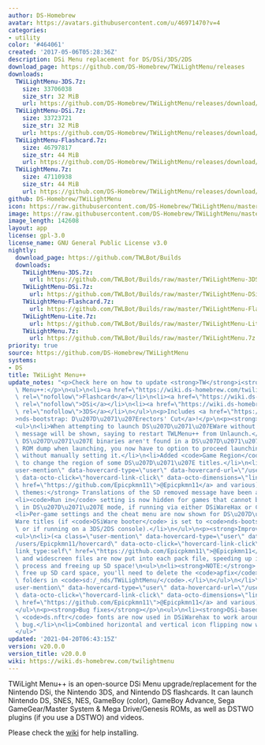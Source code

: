 ```yaml
---
author: DS-Homebrew
avatar: https://avatars.githubusercontent.com/u/46971470?v=4
categories:
- utility
color: '#464061'
created: '2017-05-06T05:28:36Z'
description: DSi Menu replacement for DS/DSi/3DS/2DS
download_page: https://github.com/DS-Homebrew/TWiLightMenu/releases
downloads:
  TWiLightMenu-3DS.7z:
    size: 33706038
    size_str: 32 MiB
    url: https://github.com/DS-Homebrew/TWiLightMenu/releases/download/v20.0.0/TWiLightMenu-3DS.7z
  TWiLightMenu-DSi.7z:
    size: 33723721
    size_str: 32 MiB
    url: https://github.com/DS-Homebrew/TWiLightMenu/releases/download/v20.0.0/TWiLightMenu-DSi.7z
  TWiLightMenu-Flashcard.7z:
    size: 46797817
    size_str: 44 MiB
    url: https://github.com/DS-Homebrew/TWiLightMenu/releases/download/v20.0.0/TWiLightMenu-Flashcard.7z
  TWiLightMenu.7z:
    size: 47110938
    size_str: 44 MiB
    url: https://github.com/DS-Homebrew/TWiLightMenu/releases/download/v20.0.0/TWiLightMenu.7z
github: DS-Homebrew/TWiLightMenu
icon: https://raw.githubusercontent.com/DS-Homebrew/TWiLightMenu/master/booter/Twilight%2B%2B-animated%20icon-fix.gif
image: https://raw.githubusercontent.com/DS-Homebrew/TWiLightMenu/master/logo.png
image_length: 142608
layout: app
license: gpl-3.0
license_name: GNU General Public License v3.0
nightly:
  download_page: https://github.com/TWLBot/Builds
  downloads:
    TWiLightMenu-3DS.7z:
      url: https://github.com/TWLBot/Builds/raw/master/TWiLightMenu-3DS.7z
    TWiLightMenu-DSi.7z:
      url: https://github.com/TWLBot/Builds/raw/master/TWiLightMenu-DSi.7z
    TWiLightMenu-Flashcard.7z:
      url: https://github.com/TWLBot/Builds/raw/master/TWiLightMenu-Flashcard.7z
    TWiLightMenu-Lite.7z:
      url: https://github.com/TWLBot/Builds/raw/master/TWiLightMenu-Lite.7z
    TWiLightMenu.7z:
      url: https://github.com/TWLBot/Builds/raw/master/TWiLightMenu.7z
priority: true
source: https://github.com/DS-Homebrew/TWiLightMenu
systems:
- DS
title: TWiLight Menu++
update_notes: "<p>Check here on how to update <strong>TW</strong>i<strong>L</strong>ight\
  \ Menu++:</p>\n<ul>\n<li><a href=\"https://wiki.ds-homebrew.com/twilightmenu/updating-flashcard.html\"\
  \ rel=\"nofollow\">Flashcard</a></li>\n<li><a href=\"https://wiki.ds-homebrew.com/twilightmenu/updating-dsi.html\"\
  \ rel=\"nofollow\">DSi</a></li>\n<li><a href=\"https://wiki.ds-homebrew.com/twilightmenu/updating-3ds.html\"\
  \ rel=\"nofollow\">3DS</a></li>\n</ul>\n<p>Includes <a href=\"https://github.com/DS-Homebrew/nds-bootstrap/releases/tag/v0.39.0\"\
  >nds-bootstrap: D\u207D\u2071\u207Erectors' Cut</a>!</p>\n<p><strong>What's new?</strong></p>\n\
  <ul>\n<li>When attempting to launch DS\u207D\u2071\u207EWare without Unlaunch, a\
  \ message will be shown, saying to restart TWLMenu++ from Unlaunch.</li>\n<li>If\
  \ DS\u207D\u2071\u207E binaries aren't found in a DS\u207D\u2071\u207E-Enhanced\
  \ ROM dump when launching, you now have to option to proceed launching in DS mode\
  \ without manually setting it.</li>\n<li>Added <code>Game Region</code> setting\
  \ to change the region of some DS\u207D\u2071\u207E titles.</li>\n<li>(<a class=\"\
  user-mention\" data-hovercard-type=\"user\" data-hovercard-url=\"/users/Epicpkmn11/hovercard\"\
  \ data-octo-click=\"hovercard-link-click\" data-octo-dimensions=\"link_type:self\"\
  \ href=\"https://github.com/Epicpkmn11\">@Epicpkmn11</a> and various) <strong>DSi-based\
  \ themes:</strong> Translations of the SD removed message have been added!</li>\n\
  <li><code>Run in</code> setting is now hidden for games that cannot be launched\
  \ in DS\u207D\u2071\u207E mode, if running via either DSiWareHax or CycloDS iEvolution.</li>\n\
  <li>Per-game settings and the cheat menu are now shown for DS\u207D\u2071\u207E\
  Ware titles (if <code>DSiWare booter</code> is set to <code>nds-bootstrap</code>,\
  \ or if running on a 3DS/2DS console).</li>\n</ul>\n<p><strong>Improvements</strong></p>\n\
  <ul>\n<li>(<a class=\"user-mention\" data-hovercard-type=\"user\" data-hovercard-url=\"\
  /users/Epicpkmn11/hovercard\" data-octo-click=\"hovercard-link-click\" data-octo-dimensions=\"\
  link_type:self\" href=\"https://github.com/Epicpkmn11\">@Epicpkmn11</a>) AP-fix\
  \ and widescreen files are now put into each pack file, speeding up installation/updating\
  \ process and freeing up SD space!\n<ul>\n<li><strong>NOTE:</strong> To actually\
  \ free up SD card space, you'll need to delete the <code>apfix</code> and <code>widescreen</code>\
  \ folders in <code>sd:/_nds/TWiLightMenu/</code>.</li>\n</ul>\n</li>\n<li>(<a class=\"\
  user-mention\" data-hovercard-type=\"user\" data-hovercard-url=\"/users/Epicpkmn11/hovercard\"\
  \ data-octo-click=\"hovercard-link-click\" data-octo-dimensions=\"link_type:self\"\
  \ href=\"https://github.com/Epicpkmn11\">@Epicpkmn11</a> and various) Updated translations!</li>\n\
  </ul>\n<p><strong>Bug fixes</strong></p>\n<ul>\n<li><strong>DSi-based themes:</strong>\
  \ <code>ds.nftr</code> fonts are now used in DSiWarehax to work around a crashing\
  \ bug.</li>\n<li>Combined horizontal and vertical icon flipping now works.</li>\n\
  </ul>"
updated: '2021-04-20T06:43:15Z'
version: v20.0.0
version_title: v20.0.0
wiki: https://wiki.ds-homebrew.com/twilightmenu
---
```

TWiLight Menu++ is an open-source DSi Menu upgrade/replacement for the Nintendo DSi, the Nintendo 3DS, and Nintendo DS flashcards. It can launch Nintendo DS, SNES, NES, GameBoy (color), GameBoy Advance, Sega GameGear/Master System & Mega Drive/Genesis ROMs, as well as DSTWO plugins (if you use a DSTWO) and videos.

Please check the [wiki](https://wiki.ds-homebrew.com/twilightmenu) for help installing.